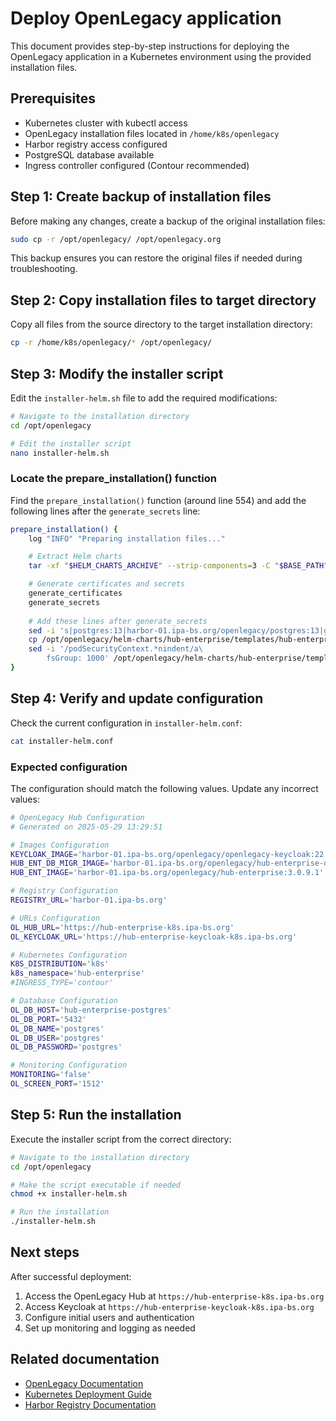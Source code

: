 # Deploy OpenLegacy application

This document provides step-by-step instructions for deploying the OpenLegacy application in a Kubernetes environment using the provided installation files.

## Prerequisites

- Kubernetes cluster with kubectl access
- OpenLegacy installation files located in `/home/k8s/openlegacy`
- Harbor registry access configured
- PostgreSQL database available
- Ingress controller configured (Contour recommended)

## Step 1: Create backup of installation files

Before making any changes, create a backup of the original installation files:

```bash
sudo cp -r /opt/openlegacy/ /opt/openlegacy.org
```

This backup ensures you can restore the original files if needed during troubleshooting.

## Step 2: Copy installation files to target directory

Copy all files from the source directory to the target installation directory:

```bash
cp -r /home/k8s/openlegacy/* /opt/openlegacy/
```

## Step 3: Modify the installer script

Edit the `installer-helm.sh` file to add the required modifications:

```bash
# Navigate to the installation directory
cd /opt/openlegacy

# Edit the installer script
nano installer-helm.sh
```

### Locate the prepare_installation() function

Find the `prepare_installation()` function (around line 554) and add the following lines after the `generate_secrets` line:

```bash
prepare_installation() {
    log "INFO" "Preparing installation files..."

    # Extract Helm charts
    tar -xf "$HELM_CHARTS_ARCHIVE" --strip-components=3 -C "$BASE_PATH"

    # Generate certificates and secrets
    generate_certificates
    generate_secrets
    
    # Add these lines after generate_secrets
    sed -i 's|postgres:13|harbor-01.ipa-bs.org/openlegacy/postgres:13|g' $HELM_VALUES_FILE_TEMPLATE
    cp /opt/openlegacy/helm-charts/hub-enterprise/templates/hub-enterprise/deployment.yaml.org /opt/openlegacy/helm-charts/hub-enterprise/templates/hub-enterprise/deployment.yaml
    sed -i '/podSecurityContext.*nindent/a\
        fsGroup: 1000' /opt/openlegacy/helm-charts/hub-enterprise/templates/hub-enterprise/deployment.yaml
}
```

## Step 4: Verify and update configuration

Check the current configuration in `installer-helm.conf`:

```bash
cat installer-helm.conf
```

### Expected configuration

The configuration should match the following values. Update any incorrect values:

```bash
# OpenLegacy Hub Configuration
# Generated on 2025-05-29 13:29:51

# Images Configuration
KEYCLOAK_IMAGE='harbor-01.ipa-bs.org/openlegacy/openlegacy-keycloak:22.0.5'
HUB_ENT_DB_MIGR_IMAGE='harbor-01.ipa-bs.org/openlegacy/hub-enterprise-db-migration:3.0.9.1'
HUB_ENT_IMAGE='harbor-01.ipa-bs.org/openlegacy/hub-enterprise:3.0.9.1'

# Registry Configuration
REGISTRY_URL='harbor-01.ipa-bs.org'

# URLs Configuration
OL_HUB_URL='https://hub-enterprise-k8s.ipa-bs.org'
OL_KEYCLOAK_URL='https://hub-enterprise-keycloak-k8s.ipa-bs.org'

# Kubernetes Configuration
K8S_DISTRIBUTION='k8s'
k8s_namespace='hub-enterprise'
#INGRESS_TYPE='contour'

# Database Configuration
OL_DB_HOST='hub-enterprise-postgres'
OL_DB_PORT='5432'
OL_DB_NAME='postgres'
OL_DB_USER='postgres'
OL_DB_PASSWORD='postgres'

# Monitoring Configuration
MONITORING='false'
OL_SCREEN_PORT='1512'
```

## Step 5: Run the installation

Execute the installer script from the correct directory:

```bash
# Navigate to the installation directory
cd /opt/openlegacy

# Make the script executable if needed
chmod +x installer-helm.sh

# Run the installation
./installer-helm.sh
```

## Next steps

After successful deployment:

1. Access the OpenLegacy Hub at `https://hub-enterprise-k8s.ipa-bs.org`
2. Access Keycloak at `https://hub-enterprise-keycloak-k8s.ipa-bs.org`
3. Configure initial users and authentication
4. Set up monitoring and logging as needed

## Related documentation

- [OpenLegacy Documentation](https://docs.openlegacy.com/)
- [Kubernetes Deployment Guide](https://kubernetes.io/docs/concepts/workloads/controllers/deployment/)
- [Harbor Registry Documentation](https://goharbor.io/docs/)
